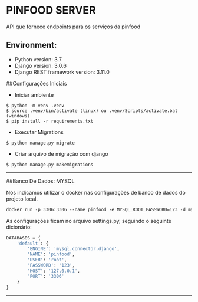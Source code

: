 # PINFOOD SERVER

API que fornece endpoints para os serviços da pinfood

## Environment:
- Python version: 3.7
- Django version: 3.0.6
- Django REST framework version: 3.11.0

##Configurações Iniciais

* Iniciar ambiente

```shell script
$ python -m venv .venv
$ source .venv/bin/activate (linux) ou .venv/Scripts/activate.bat (windows)
$ pip install -r requirements.txt
```

* Executar Migrations

```shell script
$ python manage.py migrate
```

* Criar arquivo de migração com django

```shell script
$ python manage.py makemigrations
```

---
##Banco De Dados: MYSQL

Nós indicamos utilizar o docker nas configurações de banco de dados do projeto local.

```dockerfile
docker run -p 3306:3306 --name pinfood -e MYSQL_ROOT_PASSWORD=123 -d mysql
```

As configurações ficam no arquivo settings.py, seguindo o seguinte dicionário:

```python
DATABASES = {
    'default': {
        'ENGINE': 'mysql.connector.django',
        'NAME': 'pinfood',
        'USER': 'root',
        'PASSWORD': '123',
        'HOST': '127.0.0.1',
        'PORT': '3306'
    }
}
```
---
